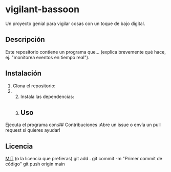 # vigilant-bassoon

Un proyecto genial para vigilar cosas con un toque de bajo digital. 

## Descripción
Este repositorio contiene un programa que... (explica brevemente qué hace, ej. "monitorea eventos en tiempo real").

## Instalación
1. Clona el repositorio:
2. 2. Instala las dependencias:
   3. ## Uso
Ejecuta el programa con:## Contribuciones
¡Abre un issue o envía un pull request si quieres ayudar!

## Licencia
[MIT](https://choosealicense.com/licenses/mit/) (o la licencia que prefieras)
git add .
git commit -m "Primer commit de código"
git push origin main
